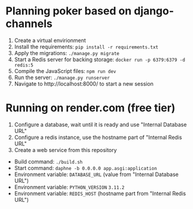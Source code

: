 # Planning poker based on django-channels

1. Create a virtual envirionment
1. Install the requirements: `pip install -r requirements.txt`
1. Apply the migrations: `./manage.py migrate`
1. Start a Redis server for backing storage: `docker run -p 6379:6379 -d redis:5`
1. Compile the JavaScript files: `npm run dev`
1. Run the server: `./manage.py runserver`
1. Navigate to http://localhost:8000/ to start a new session

# Running on render.com (free tier)

1. Configure a database, wait until it is ready and use "Internal Database URL"
1. Configure a redis instance, use the hostname part of "Internal Redis URL"
1. Create a web service from this repository
 - Build command: `./build.sh`
 - Start command: `daphne -b 0.0.0.0 app.asgi:application`
 - Environment variable: `DATABASE_URL` (value from "Internal Database URL")
 - Environment variable: `PYTHON_VERSION` `3.11.2`
 - Environment variable: `REDIS_HOST` (hostname part from "Internal Redis URL")
